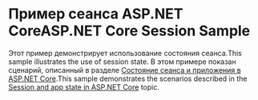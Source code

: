 # <a name="aspnet-core-session-sample"></a><span data-ttu-id="30437-101">Пример сеанса ASP.NET Core</span><span class="sxs-lookup"><span data-stu-id="30437-101">ASP.NET Core Session Sample</span></span>

<span data-ttu-id="30437-102">Этот пример демонстрирует использование состояния сеанса.</span><span class="sxs-lookup"><span data-stu-id="30437-102">This sample illustrates the use of session state.</span></span> <span data-ttu-id="30437-103">В этом примере показан сценарий, описанный в разделе [Состояние сеанса и приложения в ASP.NET Core](https://docs.microsoft.com/aspnet/core/fundamentals/app-state).</span><span class="sxs-lookup"><span data-stu-id="30437-103">This sample demonstrates the scenarios described in the [Session and app state in ASP.NET Core](https://docs.microsoft.com/aspnet/core/fundamentals/app-state) topic.</span></span>
